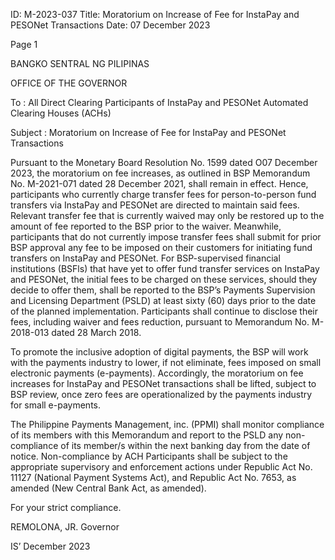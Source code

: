ID: M-2023-037
Title: Moratorium on Increase of Fee for InstaPay and PESONet Transactions
Date: 07 December 2023

Page 1

BANGKO SENTRAL NG PILIPINAS

OFFICE OF THE GOVERNOR

To : All Direct Clearing Participants of InstaPay and PESONet Automated Clearing Houses (ACHs)

Subject : Moratorium on Increase of Fee for InstaPay and PESONet Transactions

Pursuant to the Monetary Board Resolution No. 1599 dated O07 December 2023, the moratorium on fee increases, as outlined in BSP Memorandum No. M-2021-071 dated 28 December 2021, shall remain in effect. Hence, participants who currently charge transfer fees for person-to-person fund transfers via InstaPay and PESONet are directed to maintain said fees. Relevant transfer fee that is currently waived may only be restored up to the amount of fee reported to the BSP prior to the waiver. Meanwhile, participants that do not currently impose transfer fees shall submit for prior BSP approval any fee to be imposed on their customers for initiating fund transfers on InstaPay and PESONet. For BSP-supervised financial institutions (BSFls) that have yet to offer fund transfer services on InstaPay and PESONet, the initial fees to be charged on these services, should they decide to offer them, shall be reported to the BSP’s Payments Supervision and Licensing Department (PSLD) at least sixty (60) days prior to the date of the planned implementation. Participants shall continue to disclose their fees, including waiver and fees reduction, pursuant to Memorandum No. M-2018-013 dated 28 March 2018.

To promote the inclusive adoption of digital payments, the BSP will work with the payments industry to lower, if not eliminate, fees imposed on small electronic payments (e-payments). Accordingly, the moratorium on fee increases for InstaPay and PESONet transactions shall be lifted, subject to BSP review, once zero fees are operationalized by the payments industry for small e-payments.

The Philippine Payments Management, inc. (PPMI) shall monitor compliance of its members with this Memorandum and report to the PSLD any non-compliance of its member/s within the next banking day from the date of notice. Non-compliance by ACH Participants shall be subject to the appropriate supervisory and enforcement actions under Republic Act No. 11127 (National Payment Systems Act), and Republic Act No. 7653, as amended (New Central Bank Act, as amended).

For your strict compliance.

REMOLONA, JR. Governor

IS’ December 2023